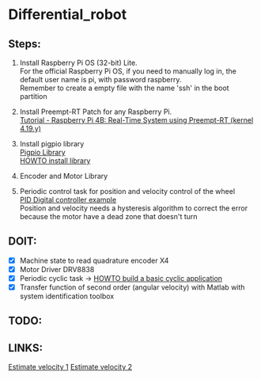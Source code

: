 # Differential_robot

## Steps:

1. Install Raspberry Pi OS (32-bit) Lite. \
For the official Raspberry Pi OS, if you need to manually log in, the default user name is pi, with password raspberry. \
Remember to create a empty file with the name 'ssh' in the boot partition

2. Install Preempt-RT Patch for any Raspberry Pi.  
[Tutorial - Raspberry Pi 4B: Real-Time System using Preempt-RT (kernel 4.19.y)](https://lemariva.com/blog/2019/09/raspberry-pi-4b-preempt-rt-kernel-419y-performance-test)

3. Install pigpio library \
[Pigpio Library](http://abyz.me.uk/rpi/pigpio/index.html) \
[HOWTO install library](http://abyz.me.uk/rpi/pigpio/download.html)

4. Encoder and Motor Library

5. Periodic control task for position and velocity control of the wheel \
[PID Digital controller example](https://www.picuino.com/es/arduprog/control-pid-digital.html) \
Position and velocity needs a hysteresis algorithm to correct the error because the motor have a dead zone that doesn't turn

## DOIT:
 - [x] Machine state to read quadrature encoder X4
 - [x] Motor Driver DRV8838
 - [x] Periodic cyclic task -> [HOWTO build a basic cyclic application](https://wiki.linuxfoundation.org/realtime/documentation/howto/applications/cyclic)
 - [x] Transfer function of second order (angular velocity) with Matlab with system identification toolbox 

## TODO:

## LINKS:
[Estimate velocity 1](https://www.embeddedrelated.com/showarticle/158.php)
[Estimate velocity 2](https://www.motioncontroltips.com/how-are-encoders-used-for-speed-measurement/)

